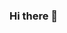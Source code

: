 ### Hi there 👋

<!--
**mattiabattagliazhaw/mattiabattagliazhaw** is a ✨ _special_ ✨ repository because its `README.md` (this file) appears on your GitHub profile.

Here are some ideas to get you started:

- 🔭 I’m currently working on various projects related to physics informed machine learning
- 🌱 I’m currently learning how to improve the design of databases
